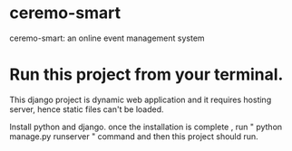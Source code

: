 # ceremo-smart
ceremo-smart: an online event management system

# Run this project from your terminal.
This django project is dynamic web application and it requires hosting server, hence static files can't be loaded.

Install python and django.
once the installation is complete , run " python manage.py runserver " command and then this project should run.


